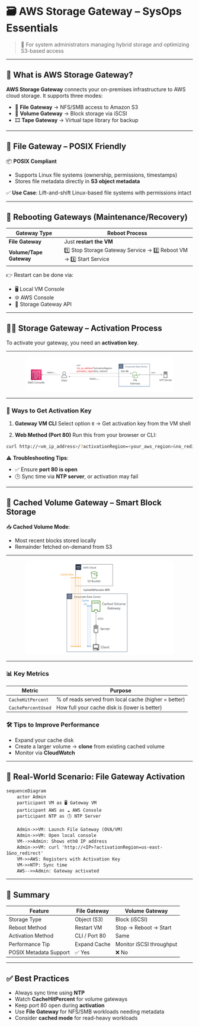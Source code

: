 # 🗃️ **AWS Storage Gateway – SysOps Essentials**

> 🧰 For system administrators managing hybrid storage and optimizing S3-based access

---

## 🔌 What is AWS Storage Gateway?

**AWS Storage Gateway** connects your on-premises infrastructure to AWS cloud storage. It supports three modes:

- 📂 **File Gateway** → NFS/SMB access to Amazon S3
- 💾 **Volume Gateway** → Block storage via iSCSI
- 🎞️ **Tape Gateway** → Virtual tape library for backup

---

## 🧱 File Gateway – POSIX Friendly

📦 **POSIX Compliant**

- Supports Linux file systems (ownership, permissions, timestamps)
- Stores file metadata directly in **S3 object metadata**

✅ **Use Case**: Lift-and-shift Linux-based file systems with permissions intact

---

## 🔁 Rebooting Gateways (Maintenance/Recovery)

| Gateway Type            | Reboot Process                                                    |
| ----------------------- | ----------------------------------------------------------------- |
| **File Gateway**        | Just **restart the VM**                                           |
| **Volume/Tape Gateway** | 1️⃣ Stop Storage Gateway Service → 2️⃣ Reboot VM → 3️⃣ Start Service |

👉 Restart can be done via:

- 🖥️ Local VM Console
- 🌐 AWS Console
- 🧪 Storage Gateway API

---

## 🧑‍💻 Storage Gateway – Activation Process

To activate your gateway, you need an **activation key**.

---

<div style="text-align: center;">
    <img src="images/sgw-activation.png" alt="sgw-activation" style="border-radius: 10px; width: 80%;">
</div>

---

### 🔑 Ways to Get Activation Key

1. **Gateway VM CLI**
   Select option `0` → Get activation key from the VM shell

2. **Web Method (Port 80)**
   Run this from your browser or CLI:

```bash
curl http://<vm_ip_address>/?activationRegion=<your_aws_region>&no_redirect
```

⚠️ **Troubleshooting Tips**:

- ✅ Ensure **port 80 is open**
- 🕒 Sync time via **NTP server**, or activation may fail

---

## 🧠 Cached Volume Gateway – Smart Block Storage

📥 **Cached Volume Mode**:

- Most recent blocks stored locally
- Remainder fetched on-demand from S3

---

<div style="text-align: center;">
    <img src="images/sgw-cached-volume.png" alt="sgw-cached-volume" style="border-radius: 10px; width: 80%;">
</div>

---

### 📊 Key Metrics

| Metric             | Purpose                                              |
| ------------------ | ---------------------------------------------------- |
| `CacheHitPercent`  | % of reads served from local cache (higher = better) |
| `CachePercentUsed` | How full your cache disk is (lower is better)        |

### 🛠️ Tips to Improve Performance

- Expand your cache disk
- Create a larger volume → **clone** from existing cached volume
- Monitor via **CloudWatch**

---

## 🧪 Real-World Scenario: File Gateway Activation

```mermaid
sequenceDiagram
    actor Admin
    participant VM as 🖥️ Gateway VM
    participant AWS as ☁️ AWS Console
    participant NTP as 🕓 NTP Server

    Admin->>VM: Launch File Gateway (OVA/VM)
    Admin->>VM: Open local console
    VM-->>Admin: Shows eth0 IP address
    Admin->>VM: curl 'http://<IP>?activationRegion=us-east-1&no_redirect'
    VM->>AWS: Registers with Activation Key
    VM->>NTP: Sync time
    AWS-->>Admin: Gateway activated
```

---

## 📌 Summary

| Feature                | File Gateway  | Volume Gateway           |
| ---------------------- | ------------- | ------------------------ |
| Storage Type           | Object (S3)   | Block (iSCSI)            |
| Reboot Method          | Restart VM    | Stop → Reboot → Start    |
| Activation Method      | CLI / Port 80 | Same                     |
| Performance Tip        | Expand Cache  | Monitor iSCSI throughput |
| POSIX Metadata Support | ✅ Yes        | ❌ No                    |

---

## ✅ Best Practices

- Always sync time using **NTP**
- Watch **CacheHitPercent** for volume gateways
- Keep port 80 open during **activation**
- Use **File Gateway** for NFS/SMB workloads needing metadata
- Consider **cached mode** for read-heavy workloads
